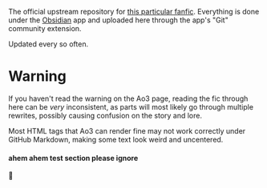 The official upstream repository for [this particular fanfic](https://archiveofourown.org/works/62896948). Everything is done under the [Obsidian](https://obsidian.md/) app and uploaded here through the app's "Git" community extension.

Updated every so often.

# Warning

If you haven't read the warning on the Ao3 page, reading the fic through here can be *very* inconsistent, as parts will most likely go through multiple rewrites, possibly causing confusion on the story and lore.

Most HTML tags that Ao3 can render fine may not work correctly under GitHub Markdown, making some text look weird and uncentered.

#### ahem ahem test section please ignore

🙏 